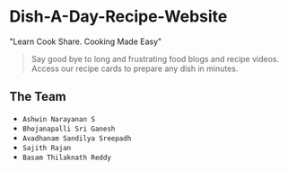 # Dish-A-Day-Recipe-Website

"Learn Cook Share. Cooking Made Easy"

> Say good bye to long and frustrating food blogs and recipe videos.<br>Access our recipe cards to prepare any dish in minutes.

## The Team

- `Ashwin Narayanan S`
- `Bhojanapalli Sri Ganesh`
- `Avadhanam Sandilya Sreepadh`
- `Sajith Rajan`
- `Basam Thilaknath Reddy`
